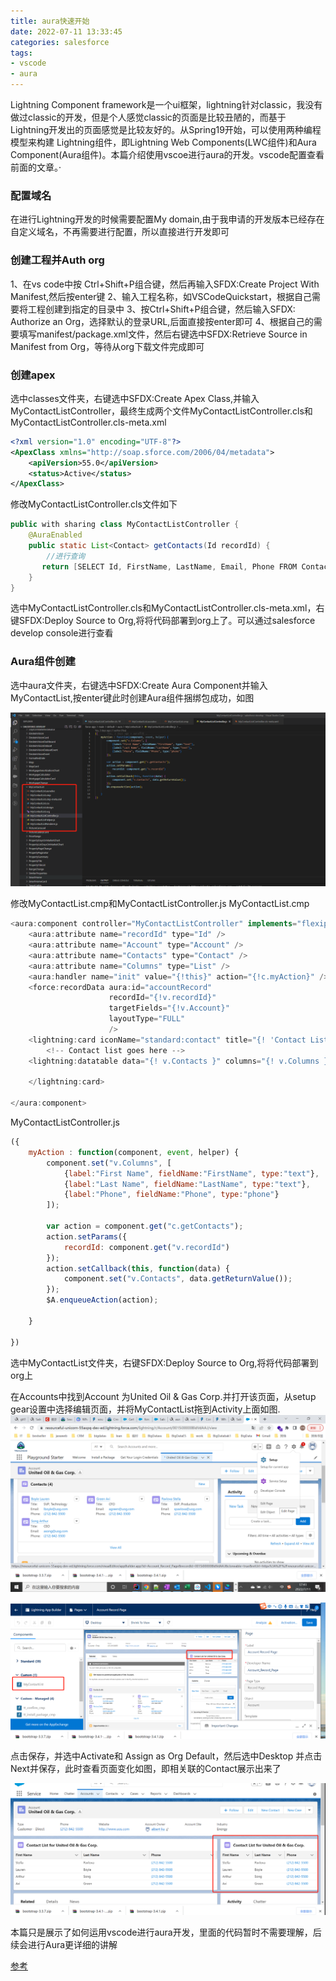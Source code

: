 ```yaml
---
title: aura快速开始
date: 2022-07-11 13:33:45
categories: salesforce
tags:
- vscode
- aura
---
```


Lightning Component framework是一个ui框架，lightning针对classic，我没有做过classic的开发，但是个人感觉classic的页面是比较丑陋的，而基于	Lightning开发出的页面感觉是比较友好的。从Spring19开始，可以使用两种编程模型来构建 Lightning组件，即Lightning Web Components(LWC组件)和Aura Component(Aura组件)。本篇介绍使用vscoe进行aura的开发。vscode配置查看前面的文章。·

### 配置域名

在进行Lightning开发的时候需要配置My domain,由于我申请的开发版本已经存在自定义域名，不再需要进行配置，所以直接进行开发即可

### 创建工程并Auth org

1、在vs code中按 Ctrl+Shift+P组合键，然后再输入SFDX:Create Project With Manifest,然后按enter键
2、输入工程名称，如VSCodeQuickstart，根据自己需要将工程创建到指定的目录中
3、按Ctrl+Shift+P组合键，然后输入SFDX: Authorize an Org，选择默认的登录URL,后面直接按enter即可
4、根据自己的需要填写manifest/package.xml文件，然后右键选中SFDX:Retrieve Source in Manifest from Org，等待从org下载文件完成即可

### 创建apex

选中classes文件夹，右键选中SFDX:Create Apex Class,并输入MyContactListController，最终生成两个文件MyContactListController.cls和MyContactListController.cls-meta.xml

```xml
<?xml version="1.0" encoding="UTF-8"?>
<ApexClass xmlns="http://soap.sforce.com/2006/04/metadata">
    <apiVersion>55.0</apiVersion>
    <status>Active</status>
</ApexClass>
```

修改MyContactListController.cls文件如下

```java
public with sharing class MyContactListController {
    @AuraEnabled
    public static List<Contact> getContacts(Id recordId) {
        //进行查询
       return [SELECT Id, FirstName, LastName, Email, Phone FROM Contact WHERE AccountId = :recordId];
    }
}
```

选中MyContactListController.cls和MyContactListController.cls-meta.xml，右键SFDX:Deploy Source to Org,将将代码部署到org上了。可以通过salesforce develop console进行查看

### Aura组件创建

选中aura文件夹，右键选中SFDX:Create Aura Component并输入MyContactList,按enter键此时创建Aura组件捆绑包成功，如图

![image-20220711173607626](images/salesforce/aura/aura快速开始20220711/image-20220711173607626.png)

修改MyContactList.cmp和MyContactListController.js
MyContactList.cmp

```java
<aura:component controller="MyContactListController" implements="flexipage:availableForRecordHome,force:hasRecordId" access="global" >
    <aura:attribute name="recordId" type="Id" />
    <aura:attribute name="Account" type="Account" />
    <aura:attribute name="Contacts" type="Contact" />
    <aura:attribute name="Columns" type="List" />
    <aura:handler name="init" value="{!this}" action="{!c.myAction}" />
    <force:recordData aura:id="accountRecord"
                      recordId="{!v.recordId}"
                      targetFields="{!v.Account}"
                      layoutType="FULL"
                      />
    <lightning:card iconName="standard:contact" title="{! 'Contact List for ' + v.Account.Name}">
        <!-- Contact list goes here -->
    <lightning:datatable data="{! v.Contacts }" columns="{! v.Columns }" keyField="Id" hideCheckboxColumn="true"/>
    
    </lightning:card>

</aura:component>
```



MyContactListController.js

```js
({
	myAction : function(component, event, helper) {
        component.set("v.Columns", [
            {label:"First Name", fieldName:"FirstName", type:"text"},
            {label:"Last Name", fieldName:"LastName", type:"text"},
            {label:"Phone", fieldName:"Phone", type:"phone"}
		]);

		var action = component.get("c.getContacts");
	    action.setParams({
	        recordId: component.get("v.recordId")
	    });
	    action.setCallback(this, function(data) {
	        component.set("v.Contacts", data.getReturnValue());
	    });
	    $A.enqueueAction(action);
	
	}

})
```

选中MyContactList文件夹，右键SFDX:Deploy Source to Org,将将代码部署到org上

在Accounts中找到Account 为United Oil & Gas Corp.并打开该页面，从setup gear设置中选择编辑页面，并将MyContactList拖到Activity上面如图.![2022-07-11](images/salesforce/aura/aura快速开始20220711/2022-07-11.png)

![image-20220711175350585](images/salesforce/aura/aura快速开始20220711/image-20220711175350585.png)

点击保存，并选中Activate和 Assign as Org Default，然后选中Desktop 并点击Next并保存，此时查看页面变化如图，即相关联的Contact展示出来了

![image-20220711175820390](images/salesforce/aura/aura快速开始20220711/image-20220711175820390.png)

本篇只是展示了如何运用vscode进行aura开发，里面的代码暂时不需要理解，后续会进行Aura更详细的讲解



[参考](https://trailhead.salesforce.com/content/learn/projects/quickstart-lightning-components)
